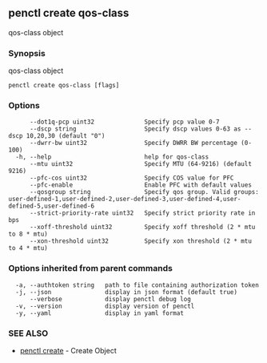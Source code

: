 ## penctl create qos-class

qos-class object

### Synopsis


qos-class object

```
penctl create qos-class [flags]
```

### Options

```
      --dot1q-pcp uint32              Specify pcp value 0-7
      --dscp string                   Specify dscp values 0-63 as --dscp 10,20,30 (default "0")
      --dwrr-bw uint32                Specify DWRR BW percentage (0-100)
  -h, --help                          help for qos-class
      --mtu uint32                    Specify MTU (64-9216) (default 9216)
      --pfc-cos uint32                Specify COS value for PFC
      --pfc-enable                    Enable PFC with default values
      --qosgroup string               Specify qos group. Valid groups: user-defined-1,user-defined-2,user-defined-3,user-defined-4,user-defined-5,user-defined-6
      --strict-priority-rate uint32   Specify strict priority rate in bps
      --xoff-threshold uint32         Specify xoff threshold (2 * mtu to 8 * mtu)
      --xon-threshold uint32          Specify xon threshold (2 * mtu to 4 * mtu)
```

### Options inherited from parent commands

```
  -a, --authtoken string   path to file containing authorization token
  -j, --json               display in json format (default true)
      --verbose            display penctl debug log
  -v, --version            display version of penctl
  -y, --yaml               display in yaml format
```

### SEE ALSO
* [penctl create](penctl_create.md)	 - Create Object

